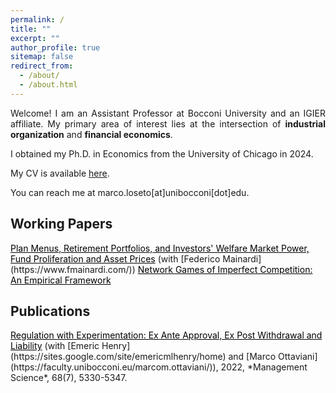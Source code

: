 ```yaml
---
permalink: /
title: ""
excerpt: ""
author_profile: true
sitemap: false
redirect_from: 
  - /about/
  - /about.html
---
```


<div style="text-align: justify">

Welcome! I am an Assistant Professor at Bocconi University and an IGIER affiliate. My primary area of interest lies at the intersection of
<strong>industrial organization</strong> and <strong>financial economics</strong>.

<p>  </p>

</div>

I obtained my Ph.D. in Economics from the University of Chicago in 2024.

My CV is available [here](../files/lm_cv.pdf).

You can reach me at marco.loseto[at]unibocconi[dot]edu.


## Working Papers

<a href="https://papers.ssrn.com/sol3/papers.cfm?abstract_id=4623276" style="color: black; text-decoration: underline">
    Plan Menus, Retirement Portfolios, and Investors' Welfare
</a>

<a href="../files/lm_draft_Nov2024.pdf" style="color: black; text-decoration: underline">
	Market Power, Fund Proliferation and Asset Prices</a> (with [Federico Mainardi](https://www.fmainardi.com/))

<a href="../files/network_oligopolies_draft.pdf" style="color: black; text-decoration: underline">
	Network Games of Imperfect Competition: An Empirical Framework</a>

<!--a href="../files/fl_draft_Sep2023.pdf" style="color: black; text-decoration: underline">
	Liquidity Constraints and Demand for Maturity: The Case of Mortgages</a> (with [Alessandro Ferrari](https://sites.google.com/site/alessandroferrariecon/))


a href="../files/ll_draft_sept2022.pdf" style="color: black; text-decoration: underline">
	Deliberate Randomization under Risk</a> (with [Aldo Lucia](https://www.aldolucia.com/))-->


## Publications

<a href="../files/hlo_final.PDF" style="color: black; text-decoration: underline">
	Regulation with Experimentation: Ex Ante Approval, Ex Post Withdrawal and Liability</a> (with [Emeric Henry](https://sites.google.com/site/emericmlhenry/home) 
	and [Marco Ottaviani](https://faculty.unibocconi.eu/marcom.ottaviani/)), 2022,
	*Management Science*, 68(7), 5330-5347.

<!-- ### References

* [Ali Horta&ccedil;su](https://home.uchicago.edu/hortacsu/) (co-chair)
* [Lars P. Hansen](https://larspeterhansen.org/) (co-chair)
* [Scott T. Nelson](https://faculty.chicagobooth.edu/scott-nelson?_gl=1*10bg1mh*_ga*MTM3ODM4MTAyNS4xNjk1NjAwMDUz*_ga_PDRJWHFTEV*MTY5ODY4ODE3My44LjAuMTY5ODY4ODE3My42MC4wLjA.&_ga=2.175682402.1915631437.1698688173-1378381025.1695600053)
-->
